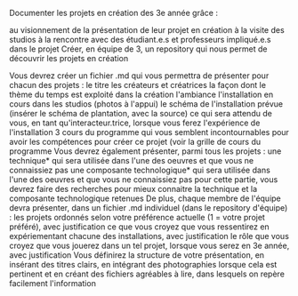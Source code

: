 Documenter les projets en création des 3e année grâce :

au visionnement de la présentation de leur projet en création à la visite des studios à la rencontre avec des étudiant.e.s et professeurs impliqué.e.s dans le projet
Créer, en équipe de 3, un repository qui nous permet de découvrir les projets en création

Vous devrez créer un fichier .md qui vous permettra de présenter pour chacun des projets :
le titre
les créateurs et créatrices
la façon dont le thème du temps est exploité dans la création
l'ambiance
l'installation en cours dans les studios (photos à l'appui)
le schéma de l'installation prévue (insérer le schéma de plantation, avec la source)
ce qui sera attendu de vous, en tant qu'interacteur.trice, lorsque vous ferez l'expérience de l'installation
3 cours du programme qui vous semblent incontournables pour avoir les compétences pour créer ce projet (voir la grille de cours du programme
Vous devrez également présenter, parmi tous les projets :
une technique* qui sera utilisée dans l'une des oeuvres et que vous ne connaissiez pas
une composante technologique* qui sera utilisée dans l'une des oeuvres et que vous ne connaissiez pas pour cette partie,
vous devrez faire des recherches pour mieux connaitre la technique et la composante technologique retenues
De plus, chaque membre de l'équipe devra présenter, dans un fichier .md individuel (dans le repository d'équipe) :
les projets ordonnés selon votre préférence actuelle (1 = votre projet préféré), avec justification
ce que vous croyez que vous ressentirez en expériementant chacune des installations, avec justification
le rôle que vous croyez que vous jouerez dans un tel projet, lorsque vous serez en 3e année, avec justification
Vous définirez la structure de votre présentation, en insérant des titres clairs, en intégrant des photographies
lorsque cela est pertinent et en créant des fichiers agréables à lire, dans lesquels on repère facilement l'information
